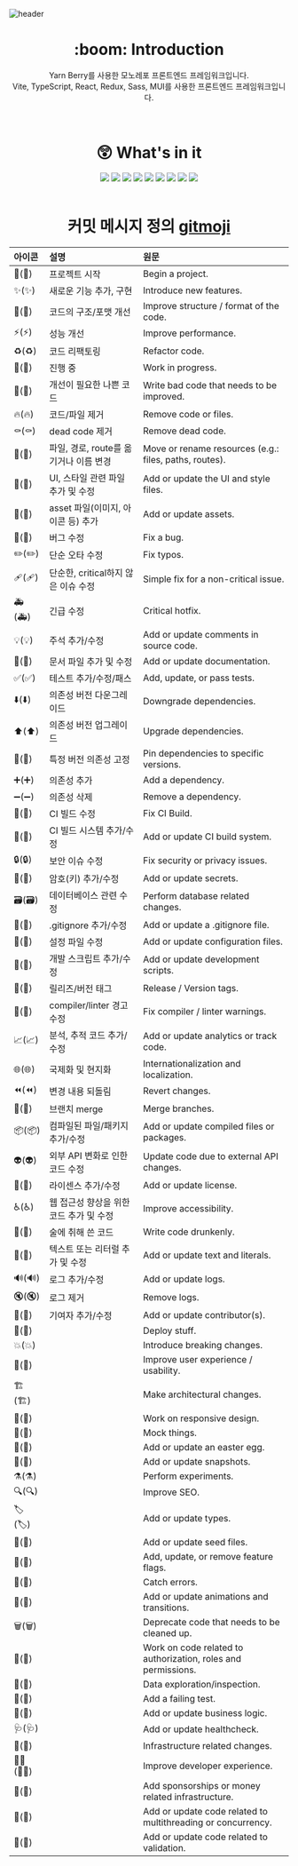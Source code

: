 <!-- 헤더 -->
![header](https://capsule-render.vercel.app/api?type=waving&color=auto&height=200&section=header&text=seodalgo%20total%20frontend&fontSize=70)

<div align=center>
<h1> :boom: Introduction </h1>
Yarn Berry를 사용한 모노레포 프론트엔드 프레임워크입니다.<br/>
Vite, TypeScript, React, Redux, Sass, MUI를 사용한 프론트엔드 프레임워크입니다.<br/>
<br/><br/>

# :astonished: What's in it
  <img src="https://img.shields.io/badge/Node.js-339933?style=flat&logo=Node.js&logoColor=white"/>
  <img src="https://img.shields.io/badge/Yarn-2C8EBB?style=flat&logo=Yarn&logoColor=white"/>
  <img src="https://img.shields.io/badge/Vite-646CFF?style=flat&logo=Vite&logoColor=white"/>
  <img src="https://img.shields.io/badge/TypeScript-3178C6?style=flat&logo=TypeScript&logoColor=white"/>
  <img src="https://img.shields.io/badge/React-61DAFB?style=flat&logo=React&logoColor=white"/>
  <img src="https://img.shields.io/badge/Redux-764ABC?style=flat&logo=Redux&logoColor=white"/>
  <img src="https://img.shields.io/badge/Sass-CC6699?style=flat&logo=Sass&logoColor=white"/>
  <img src="https://img.shields.io/badge/MUI-007FFF?style=flat&logo=MUI&logoColor=white"/>
  <img src="https://img.shields.io/badge/gitmoji-%20😜%20😍-FFDD67.svg?style=flat-square"/>
<br/><br/>

# 커밋 메시지 정의 [gitmoji](https://gitmoji.dev/)
| 아이콘 |    설명    |    원문   |
| :----- | :--------- | :--------- |
|🎉(:tada:)|프로젝트 시작|Begin a project.|
|✨(:sparkles:)|새로운 기능 추가, 구현|Introduce new features.|
|🎨(:art:)|코드의 구조/포맷 개선|Improve structure / format of the code.|
|⚡️(:zap:)|성능 개선|Improve performance.|
|♻️(:recycle:)|코드 리팩토링|Refactor code.|
|🚧(:construction:)|진행 중|Work in progress.|
|💩(:poop:)|개선이 필요한 나쁜 코드|Write bad code that needs to be improved.|
|🔥(:fire:)|코드/파일 제거|Remove code or files.|
|⚰️(:coffin:)|dead code 제거|Remove dead code.|
|🚚(:truck:)|파일, 경로, route를 옮기거나 이름 변경|Move or rename resources (e.g.: files, paths, routes).|
|💄(:lipstick:)|UI, 스타일 관련 파일 추가 및 수정|Add or update the UI and style files.|
|🍱(:bento:)|asset 파일(이미지, 아이콘 등) 추가|Add or update assets.|
|🐛(:bug:)|버그 수정|Fix a bug.|
|✏️(:pencil2:)|단순 오타 수정|Fix typos.|
|🩹(:adhesive_bandage:)|단순한, critical하지 않은 이슈 수정|Simple fix for a non-critical issue.|
|🚑️(:ambulance:)|긴급 수정|Critical hotfix.|
|💡(:bulb:)|주석 추가/수정|Add or update comments in source code.|
|📝(:memo:)|문서 파일 추가 및 수정|Add or update documentation.|
|✅(:white_check_mark:)|테스트 추가/수정/패스|Add, update, or pass tests.|
|⬇️(:arrow_down:)|의존성 버전 다운그레이드|Downgrade dependencies.|
|⬆️(:arrow_up:)|의존성 버전 업그레이드|Upgrade dependencies.|
|📌(:pushpin:)|특정 버전 의존성 고정|Pin dependencies to specific versions.|
|➕(:heavy_plus_sign:)|의존성 추가|Add a dependency.|
|➖(:heavy_minus_sign:)|의존성 삭제|Remove a dependency.|
|💚(:green_heart:)|CI 빌드 수정|Fix CI Build.|
|👷(:construction_worker:)|CI 빌드 시스템 추가/수정|Add or update CI build system.|
|🔒️(:lock:)|보안 이슈 수정|Fix security or privacy issues.|
|🔐(:closed_lock_with_key:)|암호(키) 추가/수정|Add or update secrets.|
|🗃️(:card_file_box:)|데이터베이스 관련 수정|Perform database related changes.|
|🙈(:see_no_evil:)|.gitignore 추가/수정|Add or update a .gitignore file.|
|🔧(:wrench:)|설정 파일 수정|Add or update configuration files.|
|🔨(:hammer:)|개발 스크립트 추가/수정|Add or update development scripts.|
|🔖(:bookmark:)|릴리즈/버전 태그|Release / Version tags.|
|🚨(:rotating_light:)|compiler/linter 경고 수정|Fix compiler / linter warnings.|
|📈(:chart_with_upwards_trend:)|분석, 추적 코드 추가/수정|Add or update analytics or track code.|
|🌐(:globe_with_meridians:)|국제화 및 현지화|Internationalization and localization.|
|⏪️(:rewind:)|변경 내용 되돌림|Revert changes.|
|🔀(:twisted_rightwards_arrows:)|브랜치 merge|Merge branches.|
|📦️(:package:)|컴파일된 파일/패키지 추가/수정|Add or update compiled files or packages.|
|👽️(:alien:)|외부 API 변화로 인한 코드 수정|Update code due to external API changes.|
|📄(:page_facing_up:)|라이센스 추가/수정|Add or update license.|
|♿️(:wheelchair:)|웹 접근성 향상을 위한 코드 추가 및 수정|Improve accessibility.|
|🍻(:beers:)|술에 취해 쓴 코드|Write code drunkenly.|
|💬(:speech_balloon:)|텍스트 또는 리터럴 추가 및 수정|Add or update text and literals.|
|🔊(:loud_sound:)|로그 추가/수정|Add or update logs.|
|🔇(:mute:)|로그 제거|Remove logs.|
|👥(:busts_in_silhouette:)|기여자 추가/수정|Add or update contributor(s).|
|🚀(:rocket:)| |Deploy stuff.|
|💥(:boom:)| |Introduce breaking changes.|
|🚸(:children_crossing:)| |Improve user experience / usability.|
|🏗️(:building_construction:)| |Make architectural changes.|
|📱(:iphone:)| |Work on responsive design.|
|🤡(:clown_face:)| |Mock things.|
|🥚(:egg:)| |Add or update an easter egg.|
|📸(:camera_flash:)| |Add or update snapshots.|
|⚗️(:alembic:)| |Perform experiments.|
|🔍️(:mag:)| |Improve SEO.|
|🏷️(:label:)| |Add or update types.|
|🌱(:seedling:)| |Add or update seed files.|
|🚩(:triangular_flag_on_post:)| |Add, update, or remove feature flags.|
|🥅(:goal_net:)| |Catch errors.|
|💫(:dizzy:)| |Add or update animations and transitions.|
|🗑️(:wastebasket:)| |Deprecate code that needs to be cleaned up.|
|🛂(:passport_control:)| |Work on code related to authorization, roles and permissions.|
|🧐(:monocle_face:)| |Data exploration/inspection.|
|🧪(:test_tube:)| |Add a failing test.|
|👔(:necktie:)| |Add or update business logic.|
|🩺(:stethoscope:)| |Add or update healthcheck.|
|🧱(:bricks:)| |Infrastructure related changes.|
|🧑‍💻(:technologist:)| |Improve developer experience.|
|💸(:money_with_wings:)| |Add sponsorships or money related infrastructure.|
|🧵(:thread:)| |Add or update code related to multithreading or concurrency.|
|🦺(:safety_vest:)| |Add or update code related to validation.|

</div>